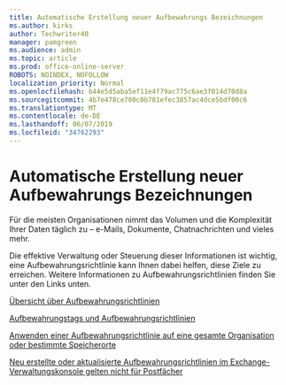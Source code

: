```yaml
---
title: Automatische Erstellung neuer Aufbewahrungs Bezeichnungen
ms.author: kirks
author: Techwriter40
manager: pamgreen
ms.audience: admin
ms.topic: article
ms.prod: office-online-server
ROBOTS: NOINDEX, NOFOLLOW
localization_priority: Normal
ms.openlocfilehash: b44e5d5aba5ef11e4f79ac775c6ae3f014d70d8a
ms.sourcegitcommit: 4b7e478ce700c0b781efec3857ac4dce5bdf00c6
ms.translationtype: MT
ms.contentlocale: de-DE
ms.lasthandoff: 06/07/2019
ms.locfileid: "34762293"
---
```

# <a name="new-retention-labels-created-automatically"></a>Automatische Erstellung neuer Aufbewahrungs Bezeichnungen

Für die meisten Organisationen nimmt das Volumen und die Komplexität Ihrer Daten täglich zu – e-Mails, Dokumente, Chatnachrichten und vieles mehr.

Die effektive Verwaltung oder Steuerung dieser Informationen ist wichtig, eine Aufbewahrungsrichtlinie kann Ihnen dabei helfen, diese Ziele zu erreichen. Weitere Informationen zu Aufbewahrungsrichtlinien finden Sie unter den Links unten.

[Übersicht über Aufbewahrungsrichtlinien](https://docs.microsoft.com/office365/securitycompliance/retention-policies)

[Aufbewahrungstags und Aufbewahrungsrichtlinien](https://docs.microsoft.com/exchange/security-and-compliance/messaging-records-management/retention-tags-and-policies)

[Anwenden einer Aufbewahrungsrichtlinie auf eine gesamte Organisation oder bestimmte Speicherorte](https://docs.microsoft.com/office365/securitycompliance/retention-policies#applying-a-retention-policy-to-an-entire-organization-or-specific-locations)

[Neu erstellte oder aktualisierte Aufbewahrungsrichtlinien im Exchange-Verwaltungskonsole gelten nicht für Postfächer](https://docs.microsoft.com/alchemyinsights/retention-policies-in-exchange-admin-center-not-working)

